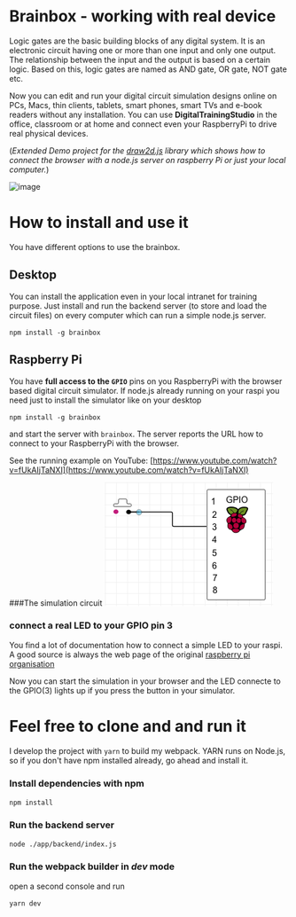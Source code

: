 # Brainbox - working with real device

Logic gates are the basic building blocks of any digital system. It is an electronic circuit having one or 
more than one input and only one output. The relationship between the input and the output is based on a 
certain logic. Based on this, logic gates are named as AND gate, OR gate, NOT gate etc.

Now you can  edit and run your digital circuit simulation designs online on PCs, Macs, thin clients, tablets, smart 
phones, smart TVs and e-book readers without any installation. You can use **DigitalTrainingStudio** in the office, 
classroom or at home and connect even your RaspberryPi to drive real physical devices.

(*Extended Demo project for the [draw2d.js](http://www.draw2d.org) library which shows how to connect the browser with 
a node.js server on raspberry Pi or just your local computer.*)

![image](resources/animation.gif)



# How to install and use it
You have different options to use the brainbox.


## Desktop
You can install the application even in your local intranet for training purpose. Just install and run the backend 
server (to store and load the circuit files) on every computer which can run a simple node.js server. 

```
npm install -g brainbox
```


## Raspberry Pi
You have **full access to the `GPIO`** pins on you RaspberryPi with the browser based digital circuit simulator. If 
node.js already running on your raspi you need just to install the simulator 
like on your desktop

```
npm install -g brainbox
```

and start the server with `brainbox`. The server reports the URL how to connect to 
your RaspberryPi with the browser.

See the running example on YouTube: [https://www.youtube.com/watch?v=fUkAIjTaNXI](https://www.youtube.com/watch?v=fUkAIjTaNXI)

###The simulation circuit
![image](resources/readme_gpio_dts.png?raw=true)

### connect a real LED to your GPIO pin 3
You find a lot of documentation how to connect a simple LED to your raspi. A good source is always the web page of 
the original [raspberry pi organisation](https://www.raspberrypi.org/documentation/usage/gpio/)

Now you can start the simulation in your browser and the LED connecte to the GPIO(3) lights up
if you press the button in your simulator.




# Feel free to clone and and run it
I develop the project with `yarn` to build my webpack. 
YARN runs on Node.js, so if you don't have npm installed already, go ahead and install it.

### Install dependencies with npm

```
npm install
```

### Run the backend server
``` 
node ./app/backend/index.js
```

### Run the webpack builder in *dev* mode
open a second console and run

``` 
yarn dev
```

